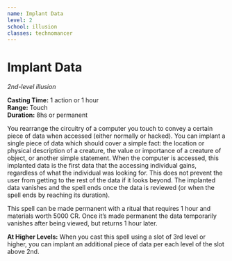 ```yaml
---
name: Implant Data
level: 2
school: illusion
classes: technomancer
---
```


# Implant Data
_2nd-level illusion_ 

**Casting Time:** 1 action or 1 hour    
**Range:** Touch    
**Duration:** 8hs or permanent 

You rearrange the circuitry of a computer you touch to convey a certain piece of data when accessed (either normally or hacked). You can implant a single piece of data which should cover a simple fact: the location or physical description of a creature, the value or importance of a creature of object, or another simple statement. When the computer is accessed, this implanted data is the first data that the accessing individual gains, regardless of what the individual was looking for. This does not prevent the user from getting to the rest of the data if it looks beyond. The implanted data vanishes and the spell ends once the data is reviewed (or when the spell ends by reaching its duration). 

This spell can be made permanent with a ritual that requires 1 hour and materials worth 5000 CR. Once it’s made permanent the data temporarily vanishes after being viewed, but returns 1 hour later.

**At Higher Levels:** When you cast this spell using a slot of 3rd level or higher, you can implant an additional piece of data per each level of the slot above 2nd.
